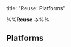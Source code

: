 <frontmatter>
title: "Reuse: Platforms"
</frontmatter>

<link rel="stylesheet" href="{{baseUrl}}/css/textbook.css">

<div class="website-content">

%%**Reuse →**%%

## Platforms

<div id="main">

<include src="what/embed.md" />

</div>

</div>
